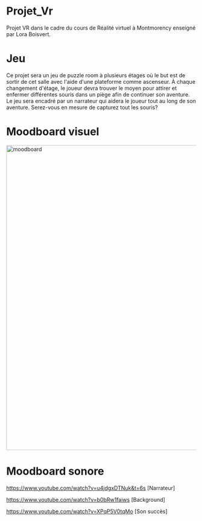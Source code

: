 # Projet_Vr
Projet VR dans le cadre du cours de Réalité virtuel à Montmorency enseigné par Lora Boisvert.

# Jeu
Ce projet sera un jeu de puzzle room à plusieurs étages où le but est de sortir de cet salle avec l'aide d'une plateforme comme ascenseur. À chaque changement d'étage, le joueur devra trouver le moyen pour attirer et enfermer différentes souris dans un piège afin de continuer son aventure. Le jeu sera encadré par un narrateur qui aidera le joueur tout au long de son aventure. Serez-vous en mesure de capturez tout les souris?
# Moodboard visuel
<img width="809" alt="moodboard" src="https://github.com/IsaacFaf/Projet_Vr/assets/89608287/e48453c8-de37-4945-b996-04c232b54e58">

# Moodboard sonore
https://www.youtube.com/watch?v=u4jdgxDTNuk&t=6s [Narrateur]

https://www.youtube.com/watch?v=b0bRw1faiws [Background]

https://www.youtube.com/watch?v=XPqP5V0tqMo [Son succès]
